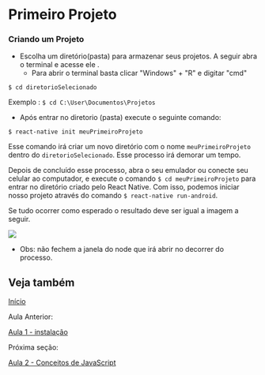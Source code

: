 # Primeiro Projeto

### Criando um Projeto

* Escolha um diretório(pasta) para armazenar seus projetos. A seguir abra o terminal e acesse ele .
    * Para abrir o terminal basta clicar "Windows" + "R" e digitar "cmd"

`$ cd diretorioSelecionado`

Exemplo : `$ cd C:\User\Documentos\Projetos`

* Após entrar no diretorio (pasta) execute o seguinte comando:

`$ react-native init meuPrimeiroProjeto`

Esse comando irá criar um novo diretório com o nome `meuPrimeiroProjeto` dentro do `diretorioSelecionado`. Esse processo irá demorar um tempo.

Depois de concluído esse processo, abra o seu emulador ou conecte seu celular ao computador, e execute o comando `$ cd meuPrimeiroProjeto` para entrar no diretório criado pelo React Native. Com isso, podemos iniciar nosso projeto através do comando `$ react-native run-android`.

Se tudo ocorrer como esperado o resultado deve ser igual a imagem a seguir.

![](https://github.com/AWLeiseR/ReactNative/blob/master/Pr%C3%A9%20aula/meuPrimeiroProjeto.png)

* Obs: não fechem a janela do node que irá abrir no decorrer do processo. 

## Veja também

[Início](https://github.com/AWLeiseR/ReactNative)

Aula Anterior: 

[Aula 1 - instalação](https://github.com/AWLeiseR/ReactNative/tree/master/Aula%201)  

Próxima seção:

 [Aula 2 - Conceitos de JavaScript](https://github.com/AWLeiseR/ReactNative/tree/master/Aula%202)
